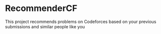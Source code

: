 # RecommenderCF

This project recommends problems on Codeforces based on your previous submissions and similar people like you